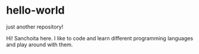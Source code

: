 # hello-world
just another repository!





Hi!
Sanchoita here.
I like to code and learn different programming languages and play around with them.
